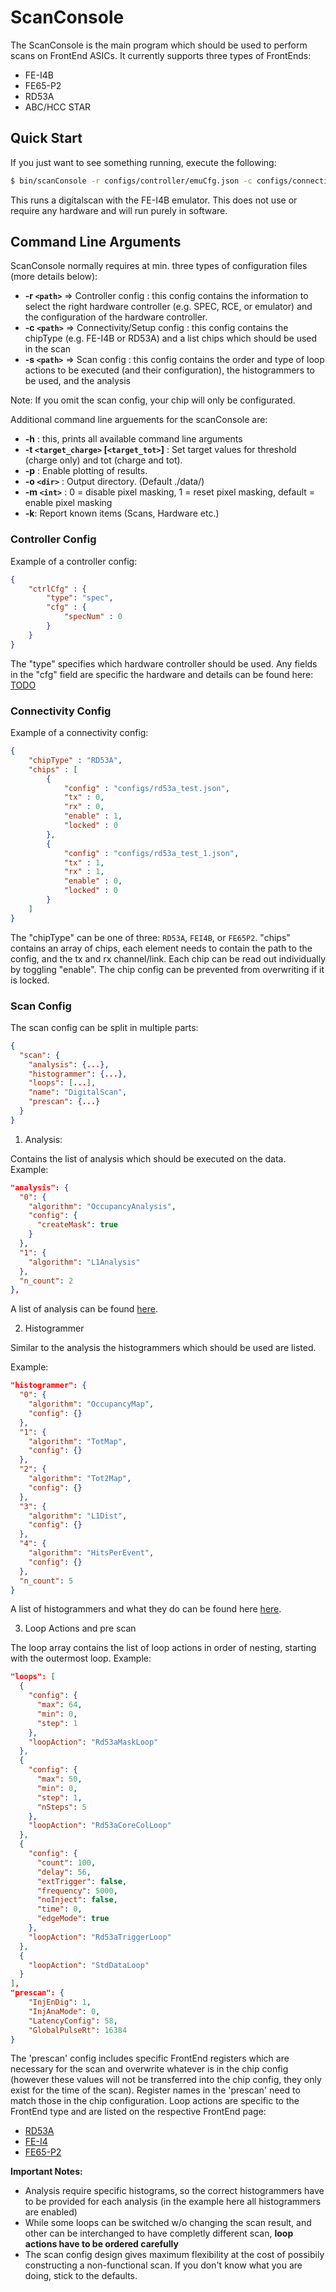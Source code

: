 # ScanConsole

The ScanConsole is the main program which should be used to perform scans on FrontEnd ASICs.
It currently supports three types of FrontEnds:
    
- FE-I4B
- FE65-P2
- RD53A
- ABC/HCC STAR

## Quick Start

If you just want to see something running, execute the following:

```bash
$ bin/scanConsole -r configs/controller/emuCfg.json -c configs/connectivity/example_fei4b_setup.json -s configs/scans/fei4/std_digitalscan.json -p
```

This runs a digitalscan with the FE-I4B emulator. This does not use or require any hardware and will run purely in software.

## Command Line Arguments

ScanConsole normally requires at min. three types of configuration files (more details below):
    
- **-r ``<path>``** => Controller config : this config contains the information to select the right hardware controller (e.g. SPEC, RCE, or emulator) and the configuration of the hardware controller.
- **-c ``<path>``** => Connectivity/Setup config : this config contains the chipType (e.g. FE-I4B or RD53A) and a list chips which should be used in the scan
- **-s ``<path>``** => Scan config : this config contains the order and type of loop actions to be executed (and their configuration), the histogrammers to be used, and the analysis

Note: If you omit the scan config, your chip will only be configurated.


Additional command line arguements for the scanConsole are:
    
- **-h** : this, prints all available command line arguments
- **-t  ``<target_charge>`` [``<target_tot>``]** : Set target values for threshold (charge only) and tot (charge and tot).
- **-p** : Enable plotting of results.
- **-o ``<dir>``** : Output directory. (Default ./data/)
- **-m ``<int>``** : 0 = disable pixel masking, 1 = reset pixel masking, default = enable pixel masking
- **-k**: Report known items (Scans, Hardware etc.)

### Controller Config
Example of a controller config:
```json
{
    "ctrlCfg" : {
        "type": "spec",
        "cfg" : {
            "specNum" : 0
        }
    }
}
```
The "type" specifies which hardware controller should be used. Any fields in the "cfg" field are specific the hardware and details can be found here: [TODO](todo)

### Connectivity Config
Example of a connectivity config:
```json
{
    "chipType" : "RD53A",
    "chips" : [
        {
            "config" : "configs/rd53a_test.json",
            "tx" : 0,
            "rx" : 0,
            "enable" : 1,
            "locked" : 0
        },
        {
            "config" : "configs/rd53a_test_1.json",
            "tx" : 1,
            "rx" : 1,
            "enable" : 0,
            "locked" : 0
        }
    ]
}

```
The "chipType" can be one of three: `RD53A`, `FEI4B`, or `FE65P2`.
"chips" contains an array of chips, each element needs to contain the path to the config, and the tx and rx channel/link. Each chip can be read out individually by toggling "enable". The chip config can be prevented from overwriting if it is locked.

### Scan Config

The scan config can be split in multiple parts:
```json
{
  "scan": {
    "analysis": {...},
    "histogrammer": {...},
    "loops": [...],
    "name": "DigitalScan",
    "prescan": {...}
  }
}
```

1. Analysis:
   
Contains the list of analysis which should be executed on the data.
Example:
```json
"analysis": {
  "0": {
    "algorithm": "OccupancyAnalysis",
    "config": {
      "createMask": true
    }
  },
  "1": {
    "algorithm": "L1Analysis"
  },
  "n_count": 2
},
```
A list of analysis can be found [here](todo).

2. Histogrammer
   
Similar to the analysis the histogrammers which should be used are listed.

Example:
```json
"histogrammer": {
  "0": {
    "algorithm": "OccupancyMap",
    "config": {}
  },
  "1": {
    "algorithm": "TotMap",
    "config": {}
  },
  "2": {
    "algorithm": "Tot2Map",
    "config": {}
  },
  "3": {
    "algorithm": "L1Dist",
    "config": {}
  },
  "4": {
    "algorithm": "HitsPerEvent",
    "config": {}
  },
  "n_count": 5
}
```
A list of histogrammers and what they do can be found here [here](todo).

3. Loop Actions and pre scan

The loop array contains the list of loop actions in order of nesting, starting with the outermost loop.
Example:
```json
"loops": [
  {
    "config": {
      "max": 64,
      "min": 0,
      "step": 1
    },
    "loopAction": "Rd53aMaskLoop"
  },
  {
    "config": {
      "max": 50,
      "min": 0,
      "step": 1,
      "nSteps": 5
    },
    "loopAction": "Rd53aCoreColLoop"
  },
  {
    "config": {
      "count": 100,
      "delay": 56,
      "extTrigger": false,
      "frequency": 5000,
      "noInject": false,
      "time": 0,
      "edgeMode": true
    },
    "loopAction": "Rd53aTriggerLoop"
  },
  {
    "loopAction": "StdDataLoop"
  }
],
"prescan": {
    "InjEnDig": 1,
    "InjAnaMode": 0,
    "LatencyConfig": 58,
    "GlobalPulseRt": 16384
}
```
The 'prescan' config includes specific FrontEnd registers which are necessary for the scan and overwrite whatever is in the chip config (however these values will not be transferred into the chip config, they only exist for the time of the scan). Register names in the 'prescan' need to match those in the chip configuration.
Loop actions are specific to the FrontEnd type and are listed on the respective FrontEnd page:
    
- [RD53A](rd53a)
- [FE-I4](fei4)
- [FE65-P2](fe65-p2)

**Important Notes:**
    
- Analysis require specific histograms, so the correct histogrammers have to be provided for each analysis (in the example here all histogrammers are enabled)
- While some loops can be switched w/o changing the scan result, and other can be interchanged to have completly different scan, **loop actions have to be ordered carefully**
- The scan config design gives maximum flexibility at the cost of possibily constructing a non-functional scan. If you don't know what you are doing, stick to the defaults.



